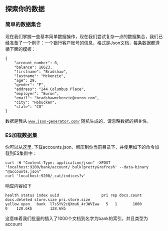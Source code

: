 ## 探索你的数据

### 简单的数据集合

现在我们掌握一些基本简单数据操作，现在我们尝试复杂一点的数据集合，我们已经准备了一个例子：一个银行客户账号的信息，格式是Json文档，每条数据都遵循下面的模板：
    
    {
        "account_number": 0,
        "balance": 16623,
        "firstname": "Bradshaw",
        "lastname": "Mckenzie",
        "age": 29,
        "gender": "F",
        "address": "244 Columbus Place",
        "employer": "Euron",
        "email": "bradshawmckenzie@euron.com",
        "city": "Hobucken",
        "state": "CO"
    }

数据是我从 [`www.json-generator.com/`](http://www.json-generator.com/) 随机生成的，请忽略数据的相关性。

### ES加载数据集

你可以从[这里](https://github.com/elastic/elasticsearch/blob/master/docs/src/test/resources/accounts.json?raw=true). 下载accounts.json，解压到你当前目录下，并使用如下的命令加载到ES集群中：    
    
    curl -H "Content-Type: application/json" -XPOST 'localhost:9200/bank/account/_bulk?pretty&refresh' --data-binary "@accounts.json"
    curl 'localhost:9200/_cat/indices?v'
响应内容如下    
    
    health status index uuid                   pri rep docs.count docs.deleted store.size pri.store.size
    yellow open   bank  l7sSYV2cQXmu6_4rJWVIww   5   1       1000            0    128.6kb        128.6kb

这意味着我们批量的插入了1000个文档到名字为bank的索引，并且类型为account
